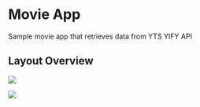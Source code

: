 # Movie App

Sample movie app that retrieves data from YTS YIFY API

## Layout Overview

![](../movie_app/img.png)

![](../movie_app/MovieApp.gif)